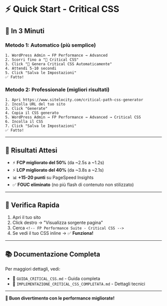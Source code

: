 # ⚡ Quick Start - Critical CSS

## 🎯 In 3 Minuti

### Metodo 1: Automatico (più semplice)

```
1. WordPress Admin → FP Performance → Advanced
2. Scorri fino a "🎨 Critical CSS"
3. Click "🚀 Genera Critical CSS Automaticamente"
4. Attendi 5-10 secondi
5. Click "Salva le Impostazioni"
✅ Fatto!
```

### Metodo 2: Professionale (migliori risultati)

```
1. Apri https://www.sitelocity.com/critical-path-css-generator
2. Incolla URL del tuo sito
3. Click "Generate"
4. Copia il CSS generato
5. WordPress Admin → FP Performance → Advanced → Critical CSS
6. Incolla il CSS
7. Click "Salva le Impostazioni"
✅ Fatto!
```

---

## 🎉 Risultati Attesi

- ⚡ **FCP migliorato del 50%** (da ~2.5s a ~1.2s)
- ⚡ **LCP migliorato del 40%** (da ~3.8s a ~2.1s)
- 📊 **+15-20 punti** su PageSpeed Insights
- ✅ **FOUC eliminato** (no più flash di contenuto non stilizzato)

---

## 🧪 Verifica Rapida

1. Apri il tuo sito
2. Click destro → "Visualizza sorgente pagina"
3. Cerca `<!-- FP Performance Suite - Critical CSS -->`
4. Se vedi il tuo CSS inline → ✅ **Funziona!**

---

## 📚 Documentazione Completa

Per maggiori dettagli, vedi:
- 📄 `GUIDA_CRITICAL_CSS.md` - Guida completa
- 📄 `IMPLEMENTAZIONE_CRITICAL_CSS_COMPLETATA.md` - Dettagli tecnici

---

**🚀 Buon divertimento con le performance migliorate!**
